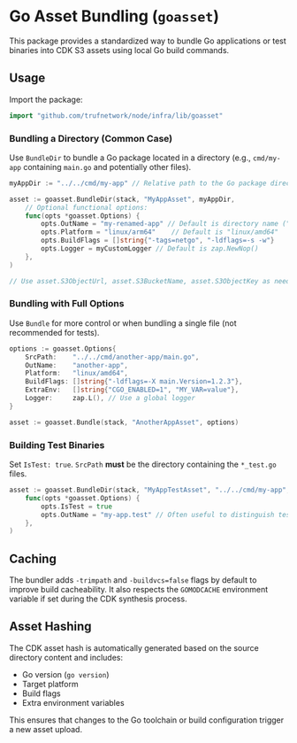 # Go Asset Bundling (`goasset`)

This package provides a standardized way to bundle Go applications or test binaries into CDK S3 assets using local Go build commands.

## Usage

Import the package:

```go
import "github.com/trufnetwork/node/infra/lib/goasset"
```

### Bundling a Directory (Common Case)

Use `BundleDir` to bundle a Go package located in a directory (e.g., `cmd/my-app` containing `main.go` and potentially other files).

```go
myAppDir := "../../cmd/my-app" // Relative path to the Go package directory

asset := goasset.BundleDir(stack, "MyAppAsset", myAppDir,
    // Optional functional options:
    func(opts *goasset.Options) {
        opts.OutName = "my-renamed-app" // Default is directory name ("my-app")
        opts.Platform = "linux/arm64"    // Default is "linux/amd64"
        opts.BuildFlags = []string{"-tags=netgo", "-ldflags=-s -w"}
        opts.Logger = myCustomLogger // Default is zap.NewNop()
    },
)

// Use asset.S3ObjectUrl, asset.S3BucketName, asset.S3ObjectKey as needed
```

### Bundling with Full Options

Use `Bundle` for more control or when bundling a single file (not recommended for tests).

```go
options := goasset.Options{
    SrcPath:    "../../cmd/another-app/main.go",
    OutName:    "another-app",
    Platform:   "linux/amd64",
    BuildFlags: []string{"-ldflags=-X main.Version=1.2.3"},
    ExtraEnv:   []string{"CGO_ENABLED=1", "MY_VAR=value"},
    Logger:     zap.L(), // Use a global logger
}

asset := goasset.Bundle(stack, "AnotherAppAsset", options)
```

### Building Test Binaries

Set `IsTest: true`. `SrcPath` **must** be the directory containing the `*_test.go` files.

```go
asset := goasset.BundleDir(stack, "MyAppTestAsset", "../../cmd/my-app",
    func(opts *goasset.Options) {
        opts.IsTest = true
        opts.OutName = "my-app.test" // Often useful to distinguish test binaries
    },
)
```

## Caching

The bundler adds `-trimpath` and `-buildvcs=false` flags by default to improve build cacheability. It also respects the `GOMODCACHE` environment variable if set during the CDK synthesis process.

## Asset Hashing

The CDK asset hash is automatically generated based on the source directory content and includes:

*   Go version (`go version`)
*   Target platform
*   Build flags
*   Extra environment variables

This ensures that changes to the Go toolchain or build configuration trigger a new asset upload. 